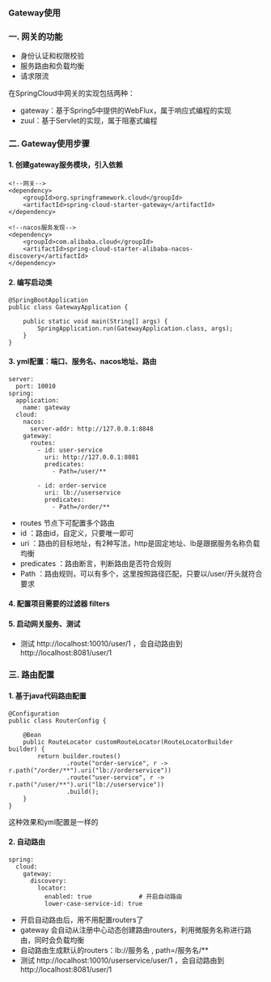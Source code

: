 ### Gateway使用
### 一. 网关的功能
* 身份认证和权限校验
* 服务路由和负载均衡
* 请求限流

在SpringCloud中网关的实现包括两种：

* gateway：基于Spring5中提供的WebFlux，属于响应式编程的实现
* zuul：基于Servlet的实现，属于阻塞式编程


### 二. Gateway使用步骤
#### 1. 创建gateway服务模块，引入依赖
```
<!--网关-->
<dependency>
    <groupId>org.springframework.cloud</groupId>
    <artifactId>spring-cloud-starter-gateway</artifactId>
</dependency>

<!--nacos服务发现-->
<dependency>
    <groupId>com.alibaba.cloud</groupId>
    <artifactId>spring-cloud-starter-alibaba-nacos-discovery</artifactId>
</dependency>
```

#### 2. 编写启动类
```
@SpringBootApplication
public class GatewayApplication {

    public static void main(String[] args) {
    	SpringApplication.run(GatewayApplication.class, args);
    }
}
```

#### 3. yml配置：端口、服务名、nacos地址、路由
```
server:
  port: 10010 
spring:
  application:
    name: gateway
  cloud:
    nacos:
      server-addr: http://127.0.0.1:8848
    gateway:
      routes:       
        - id: user-service 
          uri: http://127.0.0.1:8081 
          predicates: 
            - Path=/user/** 
            
        - id: order-service
          uri: lb://userservice 
          predicates:
            - Path=/order/** 
```

* routes 节点下可配置多个路由
* id ：路由id，自定义，只要唯一即可
* uri ：路由的目标地址，有2种写法，http是固定地址、lb是跟据服务名称负载均衡
* predicates ：路由断言，判断路由是否符合规则
* Path ：路由规则，可以有多个，这里按照路径匹配，只要以/user/开头就符合要求

#### 4. 配置项目需要的过滤器 filters
#### 5. 启动网关服务、测试
* 测试 http://localhost:10010/user/1 ，会自动路由到 http://localhost:8081/user/1


### 三. 路由配置
#### 1. 基于java代码路由配置
```
@Configuration
public class RouterConfig {

    @Bean
    public RouteLocator customRouteLocator(RouteLocatorBuilder builder) {
        return builder.routes()
                .route("order-service", r -> r.path("/order/**").uri("lb://orderservice"))
                .route("user-service", r -> r.path("/user/**").uri("lb://userservice"))
                .build();
    }
}
```

这种效果和yml配置是一样的


#### 2. 自动路由
```
spring:
  cloud:
    gateway:
      discovery:
        locator:
          enabled: true             # 开启自动路由
          lower-case-service-id: true
```

* 开启自动路由后，用不用配置routers了
* gateway 会自动从注册中心动态创建路由routers，利用微服务名称进行路由，同时会负载均衡
* 自动路由生成默认的routers：lb://服务名 , path=/服务名/**
* 测试 http://localhost:10010/userservice/user/1 ，会自动路由到 http://localhost:8081/user/1
